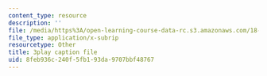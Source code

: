 ```yaml
---
content_type: resource
description: ''
file: /media/https%3A/open-learning-course-data-rc.s3.amazonaws.com/18-06sc-linear-algebra-fall-2011/8feb936c240f5fb193da9707bbf48767_-eA2D_rIcNA.vtt
file_type: application/x-subrip
resourcetype: Other
title: 3play caption file
uid: 8feb936c-240f-5fb1-93da-9707bbf48767
---
```

